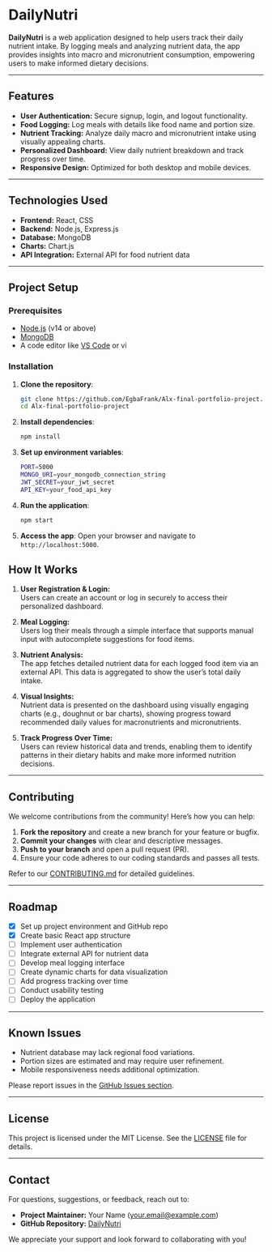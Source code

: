 # DailyNutri

**DailyNutri** is a web application designed to help users track their daily nutrient intake. By logging meals and analyzing nutrient data, the app provides insights into macro and micronutrient consumption, empowering users to make informed dietary decisions.

---

## Features

- **User Authentication:** Secure signup, login, and logout functionality.
- **Food Logging:** Log meals with details like food name and portion size.
- **Nutrient Tracking:** Analyze daily macro and micronutrient intake using visually appealing charts.
- **Personalized Dashboard:** View daily nutrient breakdown and track progress over time.
- **Responsive Design:** Optimized for both desktop and mobile devices.

---

## Technologies Used

- **Frontend:** React, CSS
- **Backend:** Node.js, Express.js
- **Database:** MongoDB
- **Charts:** Chart.js
- **API Integration:** External API for food nutrient data

---

## Project Setup

### Prerequisites
- [Node.js](https://nodejs.org/en/) (v14 or above)
- [MongoDB](https://www.mongodb.com/)
- A code editor like [VS Code](https://code.visualstudio.com/) or vi

### Installation

1. **Clone the repository**:
   ```bash
   git clone https://github.com/EgbaFrank/Alx-final-portfolio-project.git
   cd Alx-final-portfolio-project
   ```

2. **Install dependencies**:
   ```bash
   npm install
   ```

3. **Set up environment variables**:
   ```bash
   PORT=5000
   MONGO_URI=your_mongodb_connection_string
   JWT_SECRET=your_jwt_secret
   API_KEY=your_food_api_key
   ```

4. **Run the application**:
   ```bash
   npm start
   ```

5. **Access the app**:
   Open your browser and navigate to `http://localhost:5000`.

## How It Works

1. **User Registration & Login:**  
   Users can create an account or log in securely to access their personalized dashboard.  

2. **Meal Logging:**  
   Users log their meals through a simple interface that supports manual input with autocomplete suggestions for food items.  

3. **Nutrient Analysis:**  
   The app fetches detailed nutrient data for each logged food item via an external API. This data is aggregated to show the user’s total daily intake.  

4. **Visual Insights:**  
   Nutrient data is presented on the dashboard using visually engaging charts (e.g., doughnut or bar charts), showing progress toward recommended daily values for macronutrients and micronutrients.  

5. **Track Progress Over Time:**  
   Users can review historical data and trends, enabling them to identify patterns in their dietary habits and make more informed nutrition decisions.  

---

## Contributing  

We welcome contributions from the community! Here’s how you can help:  

1. **Fork the repository** and create a new branch for your feature or bugfix.  
2. **Commit your changes** with clear and descriptive messages.  
3. **Push to your branch** and open a pull request (PR).  
4. Ensure your code adheres to our coding standards and passes all tests.  

Refer to our [CONTRIBUTING.md](CONTRIBUTING.md) for detailed guidelines.  

---

## Roadmap  

- [x] Set up project environment and GitHub repo  
- [x] Create basic React app structure  
- [ ] Implement user authentication  
- [ ] Integrate external API for nutrient data  
- [ ] Develop meal logging interface  
- [ ] Create dynamic charts for data visualization  
- [ ] Add progress tracking over time  
- [ ] Conduct usability testing  
- [ ] Deploy the application  

---

## Known Issues  

- Nutrient database may lack regional food variations.  
- Portion sizes are estimated and may require user refinement.  
- Mobile responsiveness needs additional optimization.  

Please report issues in the [GitHub Issues section](https://github.com/your-username/DailyNutri/issues).  

---

## License  

This project is licensed under the MIT License. See the [LICENSE](LICENSE) file for details.  

---

## Contact  

For questions, suggestions, or feedback, reach out to:  

- **Project Maintainer:** Your Name (your.email@example.com)  
- **GitHub Repository:** [DailyNutri](https://github.com/your-username/DailyNutri)  

We appreciate your support and look forward to collaborating with you!  
